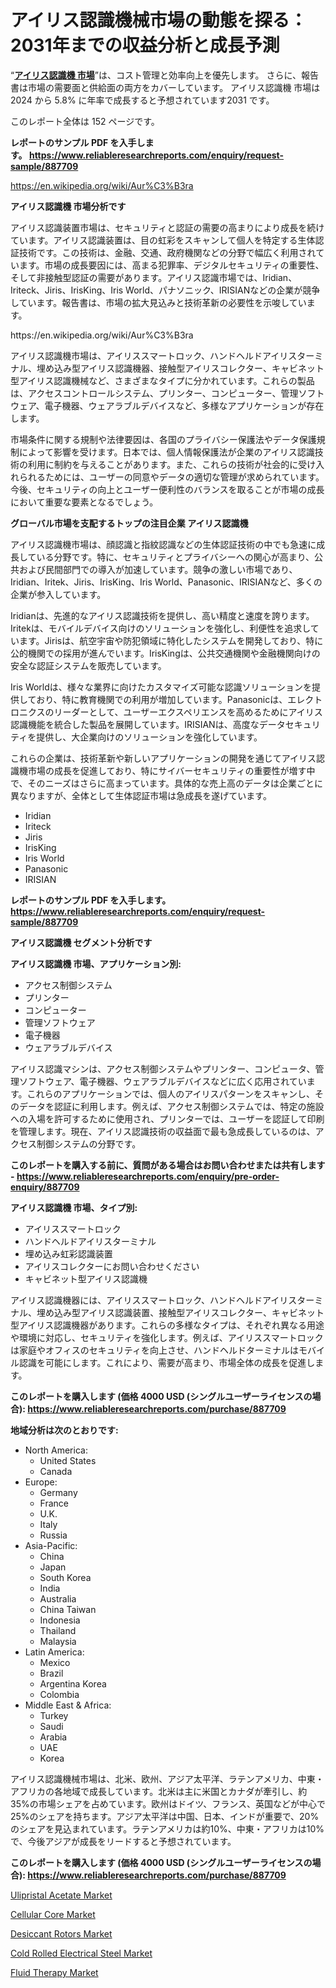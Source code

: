 <p><h1>アイリス認識機械市場の動態を探る：2031年までの収益分析と成長予測</h1></p><p>&ldquo;<strong><a href="https://www.reliableresearchreports.com/iris-recognition-machine-r887709?utm_campaign=107&utm_medium=9&utm_source=Github&utm_content=ia&utm_term=13112024&utm_id=iris-recognition-machine">アイリス認識機 市場</a></strong>&rdquo;は、コスト管理と効率向上を優先します。 さらに、報告書は市場の需要面と供給面の両方をカバーしています。 アイリス認識機 市場は 2024 から 5.8% に年率で成長すると予想されています2031 です。</p>
<p>このレポート全体は 152 ページです。</p>
<p><strong>レポートのサンプル PDF を入手します。&nbsp;<a href="https://www.reliableresearchreports.com/enquiry/request-sample/887709?utm_campaign=107&utm_medium=9&utm_source=Github&utm_content=ia&utm_term=13112024&utm_id=iris-recognition-machine">https://www.reliableresearchreports.com/enquiry/request-sample/887709</a></strong></p>
<p><a href="https://en.wikipedia.org/wiki/Aur%C3%B3ra?utm_campaign=107&utm_medium=9&utm_source=Github&utm_content=ia&utm_term=13112024&utm_id=iris-recognition-machine">https://en.wikipedia.org/wiki/Aur%C3%B3ra</a></p>
<p><strong>アイリス認識機 市場分析です</strong></p>
<p><p>アイリス認識装置市場は、セキュリティと認証の需要の高まりにより成長を続けています。アイリス認識装置は、目の虹彩をスキャンして個人を特定する生体認証技術です。この技術は、金融、交通、政府機関などの分野で幅広く利用されています。市場の成長要因には、高まる犯罪率、デジタルセキュリティの重要性、そして非接触型認証の需要があります。アイリス認識市場では、Iridian、Iriteck、Jiris、IrisKing、Iris World、パナソニック、IRISIANなどの企業が競争しています。報告書は、市場の拡大見込みと技術革新の必要性を示唆しています。</p></p>
<p>https://en.wikipedia.org/wiki/Aur%C3%B3ra</p>
<p><p>アイリス認識機市場は、アイリススマートロック、ハンドヘルドアイリスターミナル、埋め込み型アイリス認識機器、接触型アイリスコレクター、キャビネット型アイリス認識機械など、さまざまなタイプに分かれています。これらの製品は、アクセスコントロールシステム、プリンター、コンピューター、管理ソフトウェア、電子機器、ウェアラブルデバイスなど、多様なアプリケーションが存在します。</p><p>市場条件に関する規制や法律要因は、各国のプライバシー保護法やデータ保護規制によって影響を受けます。日本では、個人情報保護法が企業のアイリス認識技術の利用に制約を与えることがあります。また、これらの技術が社会的に受け入れられるためには、ユーザーの同意やデータの適切な管理が求められています。今後、セキュリティの向上とユーザー便利性のバランスを取ることが市場の成長において重要な要素となるでしょう。</p></p>
<p><strong>グローバル市場を支配するトップの注目企業 アイリス認識機</strong></p>
<p><p>アイリス認識機市場は、顔認識と指紋認識などの生体認証技術の中でも急速に成長している分野です。特に、セキュリティとプライバシーへの関心が高まり、公共および民間部門での導入が加速しています。競争の激しい市場であり、Iridian、Iritek、Jiris、IrisKing、Iris World、Panasonic、IRISIANなど、多くの企業が参入しています。</p><p>Iridianは、先進的なアイリス認識技術を提供し、高い精度と速度を誇ります。Iritekは、モバイルデバイス向けのソリューションを強化し、利便性を追求しています。Jirisは、航空宇宙や防犯領域に特化したシステムを開発しており、特に公的機関での採用が進んでいます。IrisKingは、公共交通機関や金融機関向けの安全な認証システムを販売しています。</p><p>Iris Worldは、様々な業界に向けたカスタマイズ可能な認識ソリューションを提供しており、特に教育機関での利用が増加しています。Panasonicは、エレクトロニクスのリーダーとして、ユーザーエクスペリエンスを高めるためにアイリス認識機能を統合した製品を展開しています。IRISIANは、高度なデータセキュリティを提供し、大企業向けのソリューションを強化しています。</p><p>これらの企業は、技術革新や新しいアプリケーションの開発を通じてアイリス認識機市場の成長を促進しており、特にサイバーセキュリティの重要性が増す中で、そのニーズはさらに高まっています。具体的な売上高のデータは企業ごとに異なりますが、全体として生体認証市場は急成長を遂げています。</p></p>
<p><ul><li>Iridian</li><li>Iriteck</li><li>Jiris</li><li>IrisKing</li><li>Iris World</li><li>Panasonic</li><li>IRISIAN</li></ul></p>
<p><strong>レポートのサンプル PDF を入手します。 <a href="https://www.reliableresearchreports.com/enquiry/request-sample/887709?utm_campaign=107&utm_medium=9&utm_source=Github&utm_content=ia&utm_term=13112024&utm_id=iris-recognition-machine">https://www.reliableresearchreports.com/enquiry/request-sample/887709</a></strong></p>
<p><strong>アイリス認識機 セグメント分析です</strong></p>
<p><strong>アイリス認識機 市場、アプリケーション別:</strong></p>
<p><ul><li>アクセス制御システム</li><li>プリンター</li><li>コンピューター</li><li>管理ソフトウェア</li><li>電子機器</li><li>ウェアラブルデバイス</li></ul></p>
<p><p>アイリス認識マシンは、アクセス制御システムやプリンター、コンピュータ、管理ソフトウェア、電子機器、ウェアラブルデバイスなどに広く応用されています。これらのアプリケーションでは、個人のアイリスパターンをスキャンし、そのデータを認証に利用します。例えば、アクセス制御システムでは、特定の施設への入場を許可するために使用され、プリンターでは、ユーザーを認証して印刷を管理します。現在、アイリス認識技術の収益面で最も急成長しているのは、アクセス制御システムの分野です。</p></p>
<p><strong>このレポートを購入する前に、質問がある場合はお問い合わせまたは共有します - <a href="https://www.reliableresearchreports.com/enquiry/pre-order-enquiry/887709?utm_campaign=107&utm_medium=9&utm_source=Github&utm_content=ia&utm_term=13112024&utm_id=iris-recognition-machine">https://www.reliableresearchreports.com/enquiry/pre-order-enquiry/887709</a></strong></p>
<p><strong>アイリス認識機 市場、タイプ別:</strong></p>
<p><ul><li>アイリススマートロック</li><li>ハンドヘルドアイリスターミナル</li><li>埋め込み虹彩認識装置</li><li>アイリスコレクターにお問い合わせください</li><li>キャビネット型アイリス認識機</li></ul></p>
<p><p>アイリス認識機器には、アイリススマートロック、ハンドヘルドアイリスターミナル、埋め込み型アイリス認識装置、接触型アイリスコレクター、キャビネット型アイリス認識機器があります。これらの多様なタイプは、それぞれ異なる用途や環境に対応し、セキュリティを強化します。例えば、アイリススマートロックは家庭やオフィスのセキュリティを向上させ、ハンドヘルドターミナルはモバイル認識を可能にします。これにより、需要が高まり、市場全体の成長を促進します。</p></p>
<p><strong>このレポートを購入します (価格 4000 USD (シングルユーザーライセンスの場合): <a href="https://www.reliableresearchreports.com/purchase/887709?utm_campaign=107&utm_medium=9&utm_source=Github&utm_content=ia&utm_term=13112024&utm_id=iris-recognition-machine">https://www.reliableresearchreports.com/purchase/887709</a></strong></p>
<p><strong>地域分析は次のとおりです:</strong></p>
<p><ul>
    <li>
        North America:
        <ul>
            <li>United States</li>
            <li>Canada</li>
        </ul>
    </li>
    <li>
        Europe:
        <ul>
            <li>Germany</li>
            <li>France</li>
            <li>U.K.</li>
            <li>Italy</li>
            <li>Russia</li>
        </ul>
    </li>
    <li>
        Asia-Pacific:
        <ul>
            <li>China</li>
            <li>Japan</li>
            <li>South Korea</li>
            <li>India</li>
            <li>Australia</li>
            <li>China Taiwan</li>
            <li>Indonesia</li>
            <li>Thailand</li>
            <li>Malaysia</li>
        </ul>
    </li>
    <li>
        Latin America:
        <ul>
            <li>Mexico</li>
            <li>Brazil</li>
            <li>Argentina Korea</li>
            <li>Colombia</li>
        </ul>
    </li>
    <li>
        Middle East & Africa:
        <ul>
            <li>Turkey</li>
            <li>Saudi</li>
            <li>Arabia</li>
            <li>UAE</li>
            <li>Korea</li>
        </ul>
    </li>
    </ul></p>
<p><p>アイリス認識機械市場は、北米、欧州、アジア太平洋、ラテンアメリカ、中東・アフリカの各地域で成長しています。北米は主に米国とカナダが牽引し、約35%の市場シェアを占めています。欧州はドイツ、フランス、英国などが中心で25%のシェアを持ちます。アジア太平洋は中国、日本、インドが重要で、20%のシェアを見込まれています。ラテンアメリカは約10%、中東・アフリカは10%で、今後アジアが成長をリードすると予想されています。</p></p>
<p><strong>このレポートを購入します (価格 4000 USD (シングルユーザーライセンスの場合): <a href="https://www.reliableresearchreports.com/purchase/887709?utm_campaign=107&utm_medium=9&utm_source=Github&utm_content=ia&utm_term=13112024&utm_id=iris-recognition-machine">https://www.reliableresearchreports.com/purchase/887709</a></strong></p>
<p><p><a href="https://github.com/arionmp/Market-Research-Report-List-5/blob/main/ulipristal-acetate-market.md?utm_campaign=107&utm_medium=9&utm_source=Github&utm_content=ia&utm_term=13112024&utm_id=iris-recognition-machine">Ulipristal Acetate Market</a></p><p><a href="https://issuu.com/reportprime-2/docs/cellular-core-market-size-2030.pptx_b668e9ed6e8a4b?utm_campaign=107&utm_medium=9&utm_source=Github&utm_content=ia&utm_term=13112024&utm_id=iris-recognition-machine">Cellular Core Market</a></p><p><a href="https://www.linkedin.com/pulse/desiccant-rotors-market-regional-outlook-competition-a53cf?utm_campaign=107&utm_medium=9&utm_source=Github&utm_content=ia&utm_term=13112024&utm_id=iris-recognition-machine">Desiccant Rotors Market</a></p><p><a href="https://www.linkedin.com/pulse/global-cold-rolled-electrical-steel-72-cagr-forecast-cgqlf?utm_campaign=107&utm_medium=9&utm_source=Github&utm_content=ia&utm_term=13112024&utm_id=iris-recognition-machine">Cold Rolled Electrical Steel Market</a></p><p><a href="https://issuu.com/reportprime-2/docs/fluid-therapy-market-size-2030.pptx_3edd55ae166431?utm_campaign=107&utm_medium=9&utm_source=Github&utm_content=ia&utm_term=13112024&utm_id=iris-recognition-machine">Fluid Therapy Market</a></p></p>